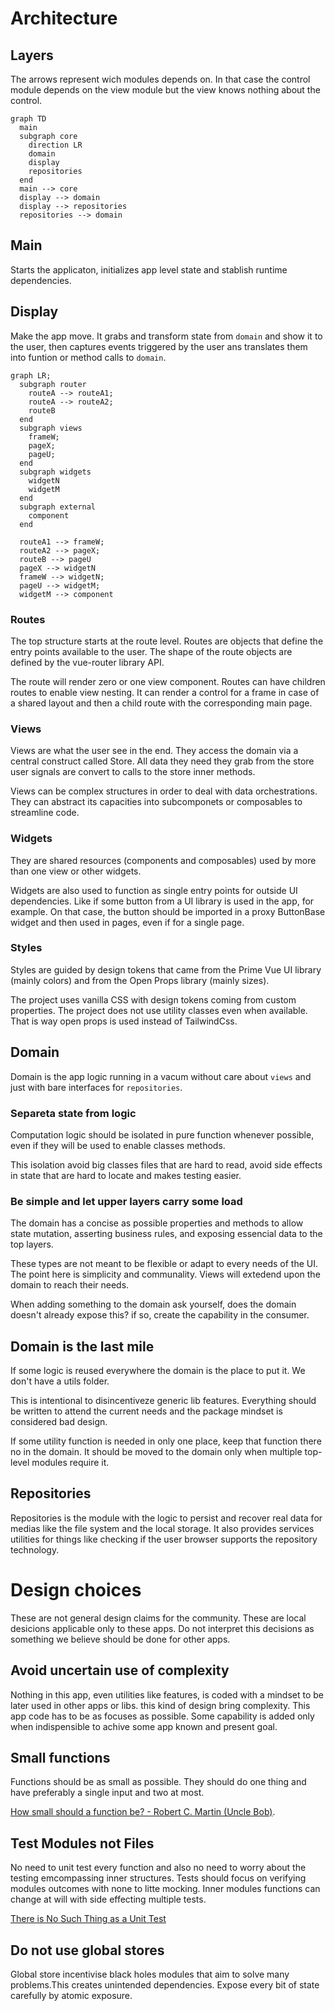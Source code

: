 # Architecture

## Layers

The arrows represent wich modules depends on. In that case the control module depends on the view module but the view knows nothing about the control.

```mermaid
graph TD
  main
  subgraph core
    direction LR
    domain
    display
    repositories
  end
  main --> core
  display --> domain
  display --> repositories
  repositories --> domain
```

## Main

Starts the applicaton, initializes app level state and stablish runtime dependencies.

## Display

Make the app move. It grabs and transform state from `domain` and show it to the user, then captures events triggered by the user ans translates them into funtion or method calls to `domain`.

```mermaid
graph LR;
  subgraph router
    routeA --> routeA1;
    routeA --> routeA2;
    routeB
  end
  subgraph views
    frameW;
    pageX;
    pageU;
  end
  subgraph widgets
    widgetN
    widgetM
  end
  subgraph external
    component
  end

  routeA1 --> frameW;
  routeA2 --> pageX;
  routeB --> pageU
  pageX --> widgetN
  frameW --> widgetN;
  pageU --> widgetM;
  widgetM --> component
```

### Routes

The top structure starts at the route level. Routes are objects that define the entry points available to the user. The shape of the route objects are defined by the vue-router library API.

The route will render zero or one view component. Routes can have children routes to enable view nesting. It can render a control for a frame in case of a shared layout and then a child route with the corresponding main page.

### Views

Views are what the user see in the end. They access the domain via a central construct called Store. All data they need they grab from the store user signals are convert to calls to the store inner methods.

Views can be complex structures in order to deal with data orchestrations. They can abstract its capacities into subcomponets or composables to streamline code.

### Widgets

They are shared resources (components and composables) used by more than one view or other widgets.

Widgets are also used to function as single entry points for outside UI dependencies. Like if some button from a UI library is used in the app, for example. On that case, the button should be imported in a proxy ButtonBase widget and then used in pages, even if for a single page.

### Styles

Styles are guided by design tokens that came from the Prime Vue UI library (mainly colors) and from the Open Props library (mainly sizes).

The project uses vanilla CSS with design tokens coming from custom properties. The project does not use utility classes even when available. That is way open props is used instead of TailwindCss.

## Domain

Domain is the app logic running in a vacum without care about `views` and just with bare interfaces for `repositories`.

### Separeta state from logic

Computation logic should be isolated in pure function whenever possible, even if they will be used to enable classes methods.

This isolation avoid big classes files that are hard to read, avoid side effects in state that are hard to locate and makes testing easier.

### Be simple and let upper layers carry some load

The domain has a concise as possible properties and methods to allow state mutation, asserting business rules, and exposing essencial data to the top layers.

These types are not meant to be flexible or adapt to every needs of the UI. The point here is simplicity and communality. Views will extedend upon the domain to reach their needs.

When adding something to the domain ask yourself, does the domain doesn't already expose this? if so, create the capability in the consumer.

## Domain is the last mile

If some logic is reused everywhere the domain is the place to put it. We don't have a utils folder.

This is intentional to disincentiveze generic lib features. Everything should be written to attend the current needs and the package mindset is considered bad design.

If some utility function is needed in only one place, keep that function there no in the domain. It should be moved to the domain only when multiple top-level modules require it.

## Repositories

Repositories is the module with the logic to persist and recover real data for medias like the file system and the local storage. It also provides services utilities for things like checking if the user browser supports the repository technology.

# Design choices

These are not general design claims for the community. These are local desicions applicable only to these apps. Do not interpret this decisions as something we believe should be done for other apps.

## Avoid uncertain use of complexity

Nothing in this app, even utilities like features, is coded with a mindset to be later used in other apps or libs. this kind of design bring complexity. This app code has to be as focuses as possible. Some capability is added only when indispensible to achive some app known and present goal.

## Small functions

Functions should be as small as possible. They should do one thing and have preferably a single input and two at most. 

[How small should a function be? - Robert C. Martin (Uncle Bob)](https://www.youtube.com/watch?v=rXjf8eiGsSI).

## Test Modules not Files

No need to unit test every function and also no need to worry about the testing emcompassing inner structures. Tests should focus on verifying modules outcomes with none to litte mocking. Inner modules functions can change at will with side effecting multiple tests.

[There is No Such Thing as a Unit Test](https://dev.to/awwsmm/there-is-no-such-thing-as-a-unit-test-50j3)

## Do not use global stores

Global store incentivise black holes modules that aim to solve many problems.This creates unintended dependencies. Expose every bit of state carefully by atomic exposure.